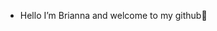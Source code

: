 - Hello I’m Brianna and welcome to my github:bouquet:

<!---
brianna224/brianna224 is a ✨ special ✨ repository because its `README.md` (this file) appears on your GitHub profile.
You can click the Preview link to take a look at your changes.
--->
